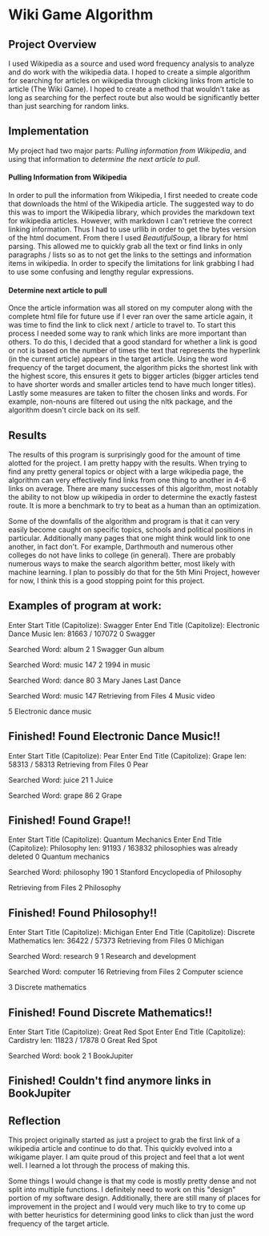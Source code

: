 # Wiki Game Algorithm

## Project Overview
I used Wikipedia as a source and used word frequency analysis to analyze and do work with the wikipedia data.  I hoped to create a simple algorithm for searching for articles on wikipedia through clicking links from article to article (The Wiki Game).  I hoped to create a method that wouldn't take as long as searching for the perfect route but also would be significantly better than just searching for random links.

## Implementation
My project had two major parts:  *Pulling information from Wikipedia*, and using that information to *determine the next article to pull*.

#### Pulling Information from Wikipedia
In order to pull the information from Wikipedia, I first needed to create code that downloads the html of the Wikipedia article.  The suggested way to do this was to import the Wikipedia library, which provides the markdown text for wikipedia articles.  However, with markdown I can't retrieve the correct linking information.  Thus I had to use urllib in order to get the bytes version of the html document.  From there I used *BeautifulSoup*, a library for html parsing.  This allowed me to quickly grab all the text or find links in only paragraphs / lists so as to not get the links to the settings and information items in wikipedia.  In order to specify the limitations for link grabbing I had to use some confusing and lengthy regular expressions.

#### Determine next article to pull
Once the article information was all stored on my computer along with the complete html file for future use if I ever ran over the same article again, it was time to find the link to click next / article to travel to.  To start this process I needed some way to rank which links are more important than others.  To do this, I decided that a good standard for whether a link is good or not is based on the number of times the text that represents the hyperlink (in the current article) appears in the target article.  Using the word frequency of the target document, the algorithm picks the shortest link with the highest score, this ensures it gets to bigger articles (bigger articles tend to have shorter words and smaller articles tend to have much longer titles).  Lastly some measures are taken to filter the chosen links and words.  For example, non-nouns are filtered out using the nltk package, and the algorithm doesn't circle back on its self.

## Results
The results of this program is surprisingly good for the amount of time alotted for the project.  I am pretty happy with the results.  When trying to find any pretty general topics or object with a large wikipedia page, the algorithm can very effectively find links from one thing to another in 4-6 links on average.  There are many successes of this algorithm, most notably the ability to not blow up wikipedia in order to determine the exactly fastest route.  It is more a benchmark to try to beat as a human than an optimization.

Some of the downfalls of the algorithm and program is that it can very easily become caught on specific topics, schools and political positions in particular.  Additionally many pages that one might think would link to one another, in fact don't.  For example, Darthmouth and numerous other colleges do not have links to college (in general).  There are probably numerous ways to make the search algorithm better, most likely with machine learning.  I plan to possibly do that for the 5th Mini Project, however for now, I think this is a good stopping point for this project.


Examples of program at work:
--
Enter Start Title (Capitolize): Swagger
Enter End Title (Capitolize): Electronic Dance Music
len: 81663  /  107072
0	Swagger

Searched Word: album	2
1	Swagger Gun album

Searched Word: music	147
2	1994 in music

Searched Word: dance	80
3	Mary Janes Last Dance

Searched Word: music	147
Retrieving from Files
4	Music video

5	Electronic dance music

Finished!
Found Electronic Dance Music!!
--

Enter Start Title (Capitolize): Pear
Enter End Title (Capitolize): Grape
len: 58313  /  58313
Retrieving from Files
0	Pear

Searched Word: juice	21
1	Juice

Searched Word: grape	86
2	Grape

Finished!
Found Grape!!
--

Enter Start Title (Capitolize): Quantum Mechanics
Enter End Title (Capitolize): Philosophy
len: 91193  /  163832
philosophies was already deleted
0	Quantum mechanics

Searched Word: philosophy	190
1	Stanford Encyclopedia of Philosophy

Retrieving from Files
2	Philosophy

Finished!
Found Philosophy!!
--

Enter Start Title (Capitolize): Michigan
Enter End Title (Capitolize): Discrete Mathematics
len: 36422  /  57373
Retrieving from Files
0	Michigan

Searched Word: research	9
1	Research and development

Searched Word: computer	16
Retrieving from Files
2	Computer science

3	Discrete mathematics

Finished!
Found Discrete Mathematics!!
--

Enter Start Title (Capitolize): Great Red Spot
Enter End Title (Capitolize): Cardistry
len: 11823  /  17878
0	Great Red Spot

Searched Word: book	2
1	BookJupiter

Finished!
Couldn't find anymore links in BookJupiter
--


## Reflection
This project originally started as just a project to grab the first link of a wikipedia article and continue to do that.  This quickly evolved into a wikigame player.  I am quite proud of this project and feel that a lot went well.  I learned a lot through the process of making this.

Some things I would change is that my code is mostly pretty dense and not split into multiple functions.  I definitely need to work on this "design" portion of my software design.  Additionally, there are still many of places for improvement in the project and I would very much like to try to come up with better heuristics for determining good links to click than just the word frequency of the target article.